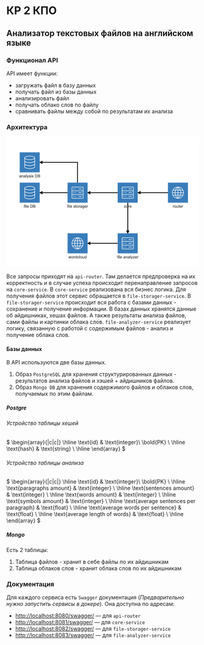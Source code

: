 # КР 2 КПО

## Анализатор текстовых файлов на английском языке

### Функционал API

API имеет функции:

- загружать файл в базу данных
- получать файл из базы данных
- анализировать файл
- получать облако слов по файлу
- сравнивать файлы между собой по результатам их анализа

### Архитектура

![Схема взаимодействия сервисов](architecture.png)

Все запросы приходят на `api-router`. Там делается предпроверка на их корректность и в случае успеха происходит перенаправление запросов на `core-service`.
В `core-service` реализована вся бизнес логика. Для получения файлов этот сервис обращается в `file-storager-service`. В `file-storager-service` происходит вся работа с базами данных - сохранение и получение информации. В базах данных хранятся данные об айдишниках, хешах файлов. А также результаты анализа файлов, сами файлы и картинки облака слов.
`file-analyzer-service` реализует логику, связанную с работой с содержимым файлов - анализ и получение облака слов.

#### Базы данных

В API используются две базы данных.

1. Образ `PostgreSQL` для хранения структурированных данных - результатов анализа файлов и хэшей + айдишников файлов.
2. Образ `Mongo DB` для хранения содержимого файлов и облаков слов, получаемых по этим файлам.

##### Postgre

###### Устройство таблицы хешей

$
\begin{array}{|c|c|}
    \hline
    \text{id} & \text{integer}\ \bold{PK} \\
    \hline
    \text{hash} & \text{string} \\
    \hline
\end{array}
$

###### Устройство таблицы анализа

$
\begin{array}{|c|c|}
    \hline
    \text{id} & \text{integer}\ \bold{PK} \\
    \hline
    \text{paragraphs amount} & \text{integer} \\
    \hline
    \text{sentences amount} & \text{integer} \\
    \hline
    \text{words amount} & \text{integer} \\
    \hline
    \text{symbols amount} & \text{integer} \\
    \hline
    \text{average sentences per paragraph} & \text{float} \\
    \hline
    \text{average words per sentence} & \text{float} \\
    \hline
    \text{average length of words} & \text{float} \\
    \hline
\end{array}
$

##### Mongo

Есть 2 таблицы:

1. Таблица файлов - хранит в себе файлы по их айдишникам
2. Таблица облаков слов - хранит облака слов по их айдишникам

### Документация

Для каждого сервиса есть `Swagger` документация (*Предварительно нужно запустить сервисы в докере*). Она доступна по адресам:

- [http://localhost:8080/swagger/](http://localhost:8080/swagger/) — для `api-router`
- [http://localhost:8081/swagger/](http://localhost:8081/swagger/) — для `core-service`
- [http://localhost:8082/swagger/](http://localhost:8082/swagger/) — для `file-storager-service`
- [http://localhost:8083/swagger/](http://localhost:8083/swagger/) — для `file-analyzer-service`
